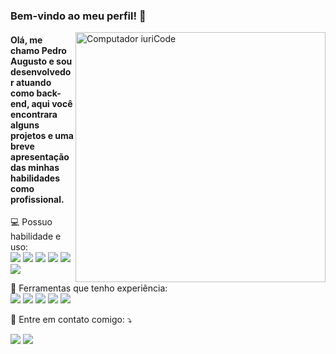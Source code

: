 ### Bem-vindo ao meu perfil! 👋
<img src="https://raw.githubusercontent.com/MicaelliMedeiros/micaellimedeiros/master/image/computer-illustration.png" min-width="400px" max-width="400px" width="400px" align="right" alt="Computador iuriCode">

<h4 align="left"> 
 Olá, me chamo Pedro Augusto e sou desenvolvedor atuando como back-end, aqui você encontrara alguns projetos e uma breve apresentação das minhas habilidades como profissional.
</h4>

<p align="left">
  💻 Possuo habilidade e uso:<br>
  <img src = "https://img.shields.io/badge/TypeScript-007ACC?style=for-the-badge&logo=typescript&logoColor=white"/>
  <img src = "https://img.shields.io/badge/JavaScript-323330?style=for-the-badge&logo=javascript&logoColor=F7DF1E"/>
  <img src = "https://img.shields.io/badge/Node.js-43853D?style=for-the-badge&logo=node.js&logoColor=white"/>
  <img src = "https://img.shields.io/badge/MySQL-005C84?style=for-the-badge&logo=mysql&logoColor=whit"/>
  <img src = "https://img.shields.io/badge/HTML5-E34F26?style=for-the-badge&logo=html5&logoColor=white"/>
  <img src = "https://img.shields.io/badge/CSS3-1572B6?style=for-the-badge&logo=css3&logoColor=white"/>
</p>

<p align="left">
  💼 Ferramentas que tenho experiência: 
  <br>
  <img src = https://img.shields.io/badge/Express.js-404D59?style=for-the-badge />
  <img src = https://img.shields.io/badge/React-20232A?style=for-the-badge&logo=react&logoColor=61DAFB />
  <img src = https://img.shields.io/badge/Bootstrap-563D7C?style=for-the-badge&logo=bootstrap&logoColor=white />
  <img src = https://img.shields.io/badge/jQuery-0769AD?style=for-the-badge&logo=jquery&logoColor=white />
  <img src = https://img.shields.io/badge/npm-CB3837?style=for-the-badge&logo=npm&logoColor=white/>

</p>

<p align="left">
  💌 Entre em contato comigo: ⤵️
</p>

<p align="left">
  <a href="https://www.linkedin.com/in/pedro-augusto07/" alt="Linkedin">
  <img src="https://img.shields.io/badge/LinkedIn-0077B5?style=for-the-badge&logo=linkedin&logoColor=white=LINK-DO-SEU-INSTAGRAM"/></a>
  <a href="https://www.instagram.com/pedroackerr?igshid=YmMyMTA2M2Y" alt="Instagram">
  <img src="https://img.shields.io/badge/-Instagram-DF0174?style=for-the-badge&labelColor=DF0174&logo=instagram&logoColor=white&link=LINK-DO-SEU-INSTAGRAM"/></a>
</p>
